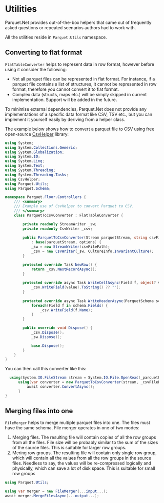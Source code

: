 # Utilities

Parquet.Net provides out-of-the-box helpers that came out of frequently asked questions or repeated scenarios authors had to work with.

All the utilities reside in `Parquet.Utils` namespace.

## Converting to flat format

 `FlatTableConverter` helps to represent data in row format, however before using it consider the following:

- Not all parquet files can be represented in flat format. For instance, if a parquet file contains a list of structures, it cannot be represented in row format, therefore you cannot convert it to flat format.
- Complex data (structs, maps etc.) will be simply skipped in current implementation. Support will be added in the future.

To minimise external dependencies, Parquet.Net does not provide any implementations of a specific data format like CSV, TSV etc., but you can implement it yourself easily by deriving from a helper class.

The example below shows how to convert a parquet file to CSV using free open-source [CsvHelper](https://joshclose.github.io/CsvHelper/) library:

```C#
using System;
using System.Collections.Generic;
using System.Globalization;
using System.IO;
using System.Linq;
using System.Text;
using System.Threading;
using System.Threading.Tasks;
using CsvHelper;
using Parquet.Utils;
using Parquet.Schema;

namespace Parquet.Floor.Controllers {
    /// <summary>
    /// Example use of CsvHelper to convert Parquet to CSV.
    /// </summary>
    class ParquetToCsvConverter : FlatTableConverter {

        private readonly StreamWriter _sw;
        private readonly CsvWriter _csv;
        
        public ParquetToCsvConverter(Stream parquetStream, string csvFilePath, ParquetOptions? options = null) 
            : base(parquetStream, options) {
            _sw = new StreamWriter(csvFilePath);
            _csv = new CsvWriter(_sw, CultureInfo.InvariantCulture);
        }

        protected override Task NewRow() {
            return _csv.NextRecordAsync();
        }
        
        protected override async Task WriteCellAsync(Field f, object? value, CancellationToken cancellationToken = default) {
            _csv.WriteField(value?.ToString() ?? "");
        }
        
        protected override async Task WriteHeaderAsync(ParquetSchema schema, CancellationToken cancellationToken = default) {
            foreach(Field f in schema.Fields) {
                _csv.WriteField(f.Name);
            }
        }

        public override void Dispose() {
            _csv.Dispose();
            _sw.Dispose();

            base.Dispose();
        }
    }
}
```

You can then call this converter like this:

```C#
  using(System.IO.FileStream stream = System.IO.File.OpenRead(_parquetFilePath)) {
      using(var converter = new ParquetToCsvConverter(stream, _csvFilePath)) {
          await converter.ConvertAsync();
      }
}
```

## Merging files into one

`FileMerger` helps to merge multiple parquet files into one. The files must have the same schema. File merger operates in one of two modes:

1. Merging files. The resulting file will contain copies of all the row groups from all the files. File size will be probably similar to the sum of the sizes of the source files. This is suitable for larger row groups.
2. Mering row groups. The resulting file will contain only single row group, which will contain all the values from all the row groups in the source files. Needless to say, the values will be re-compressed logically and physically, which can save a lot of disk space. This is suitable for small row groups.

```C#
using Parquet.Utils;

using var merger = new FileMerger(...input...);
await merger.MergeFilesAsync(...output...);

```